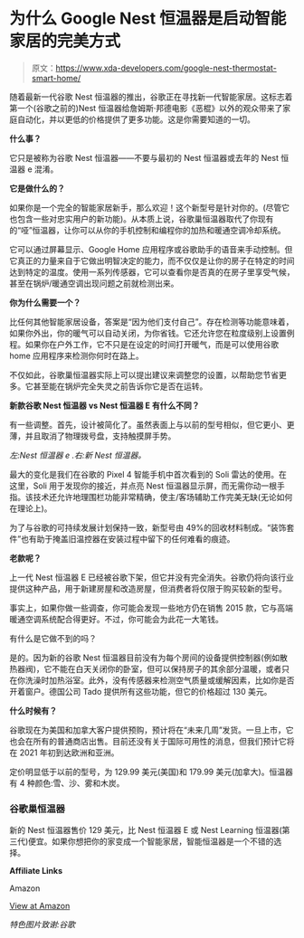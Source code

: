 # 为什么 Google Nest 恒温器是启动智能家居的完美方式

> 原文：<https://www.xda-developers.com/google-nest-thermostat-smart-home/>

随着最新一代谷歌 Nest 恒温器的推出，谷歌正在寻找新一代智能家居。这标志着第一个(谷歌之前的)Nest 恒温器给詹姆斯·邦德电影《恶棍》以外的观众带来了家庭自动化，并以更低的价格提供了更多功能。这是你需要知道的一切。

**什么事？**

它只是被称为谷歌 Nest 恒温器——不要与最初的 Nest 恒温器或去年的 Nest 恒温器 e 混淆。

**它是做什么的？**

如果你是一个完全的智能家居新手，那么欢迎！这个新型号是针对你的。(尽管它也包含一些对忠实用户的新功能)。从本质上说，谷歌巢恒温器取代了你现有的“哑”恒温器，让你可以从你的手机控制和编程你的加热和暖通空调冷却系统。

它可以通过屏幕显示、Google Home 应用程序或谷歌助手的语音来手动控制。但它真正的力量来自于它做出明智决定的能力，而不仅仅是让你的房子在特定的时间达到特定的温度。使用一系列传感器，它可以查看你是否真的在房子里享受气候，甚至在锅炉/暖通空调出现问题之前就检测出来。

**你为什么需要一个？**

比任何其他智能家居设备，答案是“因为他们支付自己”。存在检测等功能意味着，如果你外出，你的暖气可以自动关闭，为你省钱。它还允许您在粒度级别上设置例程。如果你在户外工作，它不只是在设定的时间打开暖气，而是可以使用谷歌 home 应用程序来检测你何时在路上。

不仅如此，谷歌巢恒温器实际上可以提出建议来调整您的设置，以帮助您节省更多。它甚至能在锅炉完全失灵之前告诉你它是否在运转。

**新款谷歌 Nest 恒温器 vs Nest 恒温器 E 有什么不同？**

有一些调整。首先，设计被简化了。虽然表面上与以前的型号相似，但它更小、更薄，并且取消了物理拨号盘，支持触摸屏手势。

*左:Nest 恒温器 e .右:新 Nest 恒温器。*

最大的变化是我们在谷歌的 Pixel 4 智能手机中首次看到的 Soli 雷达的使用。在这里，Soli 用于发现你的接近，并点亮 Nest 恒温器显示屏，而无需你动一根手指。该技术还允许地理围栏功能非常精确，使主/客场辅助工作完美无缺(无论如何在理论上)。

为了与谷歌的可持续发展计划保持一致，新型号由 49%的回收材料制成。“装饰套件”也有助于掩盖旧温控器在安装过程中留下的任何难看的痕迹。

**老款呢？**

上一代 Nest 恒温器 E 已经被谷歌下架，但它并没有完全消失。谷歌仍将向该行业提供这种产品，用于新建房屋和改造房屋，但消费者将仅限于购买较新的型号。

事实上，如果你做一些调查，你可能会发现一些地方仍在销售 2015 款，它与高端暖通空调系统配合得更好。不过，你可能会为此花一大笔钱。

有什么是它做不到的吗？

是的。因为新的谷歌 Nest 恒温器目前没有为每个房间的设备提供控制器(例如散热器阀)，它不能在白天关闭你的卧室，但可以保持房子的其余部分温暖，或者只在你洗澡时加热浴室。此外，没有传感器来检测空气质量或缓解因素，比如你是否开着窗户。德国公司 Tado 提供所有这些功能，但它的价格超过 130 美元。

**什么时候有？**

谷歌现在为美国和加拿大客户提供预购，预计将在“未来几周”发货。一旦上市，它也会在所有的普通商店出售。目前还没有关于国际可用性的消息，但我们预计它将在 2021 年初到达欧洲和亚洲。

定价明显低于以前的型号，为 129.99 美元(美国)和 179.99 美元(加拿大)。恒温器有 4 种颜色:雪、沙、雾和木炭。

### 谷歌巢恒温器

新的 Nest 恒温器售价 129 美元，比 Nest 恒温器 E 或 Nest Learning 恒温器(第三代)便宜。如果你想把你的家变成一个智能家居，智能恒温器是一个不错的选择。

**Affiliate Links**

Amazon

[View at Amazon](https://www.amazon.com/Google-Nest-Thermostat-Smart-Programmable/dp/B08HRPDYTP/?tag=xda-515c3vl-20&ascsubtag=UUxdaUeUpU30178&asc_refurl=https%3A%2F%2Fwww.xda-developers.com%2Fgoogle-nest-thermostat-smart-home%2F&asc_campaign=Short-Term)

*特色图片致谢:谷歌*